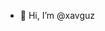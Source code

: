 - 👋 Hi, I’m @xavguz

<!---
xavguz/xavguz is a ✨ special ✨ repository because its `README.md` (this file) appears on your GitHub profile.
You can click the Preview link to take a look at your changes.
--->
